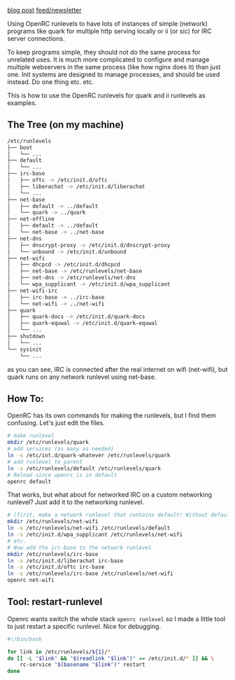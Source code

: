 [blog post](https://therealtruex.com/posts/Using-an-init-system-for-many-instances-of-simple-programs)
[feed/newsletter](https://therealtruex.com/mailing-list)

Using OpenRC runlevels to have lots of instances of simple (network)
programs like quark for multiple http serving locally or ii (or sic)
for IRC server connections.

To keep programs simple, they should not do the same process for
unrelated uses. It is much more complicated to configure and manage
multiple webservers in the same process (like how nginx does it) than
just one. Init systems are designed to manage processes, and should be
used instead. Do one thing etc. etc.

This is how to use the OpenRC runlevels for quark and ii runlevels
as examples.

## The Tree (on my machine)

```sh
/etc/runlevels
├── boot
│   └── ...
├── default
│   └── ...
├── irc-base
│   ├── oftc -> /etc/init.d/oftc
│   ├── liberachat -> /etc/init.d/liberachat
│   └── ...
├── net-base
│   ├── default -> ../default
│   └── quark -> ../quark
├── net-offline
│   ├── default -> ../default
│   └── net-base -> ../net-base
├── net-dns
│   ├── dnscrypt-proxy -> /etc/init.d/dnscrypt-proxy
│   └── unbound -> /etc/init.d/unbound
├── net-wifi
│   ├── dhcpcd -> /etc/init.d/dhcpcd
│   ├── net-base -> /etc/runlevels/net-base
│   ├── net-dns -> /etc/runlevels/net-dns
│   └── wpa_supplicant -> /etc/init.d/wpa_supplicant
├── net-wifi-irc
│   ├── irc-base -> ../irc-base
│   └── net-wifi -> ../net-wifi
├── quark
│   ├── quark-docs -> /etc/init.d/quark-docs
│   ├── quark-equwal -> /etc/init.d/quark-equwal
│   └── ...
├── shutdown
│   └── ...
└── sysinit
    └── ...
```
as you can see, IRC is connected after the real internet on wifi
(net-wifi), but quark runs on any network runlevel using net-base.

## How To:

OpenRC has its own commands for making the runlevels, but I find them
confusing. Let's just edit the files.

```sh
# make runlevel
mkdir /etc/runlevels/quark
# add services (as many as needed)
ln -s /etc/int.d/quark-whatever /etc/runlevels/quark
# add runlevel to parent
ln -s /etc/runlevels/default /etc/runlevels/quark
# Reload since openrc is in default
openrc default
```

That works, but what about for networked IRC on a custom networking runlevel? Just add it to the networking runlevel.
```sh
# (first, make a network runlevel that contains default! Without default the system will crash, obviously.)
mkdir /etc/runlevels/net-wifi
ln -s /etc/runlevels/net-wifi /etc/runlevels/default
ln -s /etc/init.d/wpa_supplicant /etc/runlevels/net-wifi
# etc.
# Now add the irc-base to the network runlevel
mkdir /etc/runlevels/irc-base
ln -s /etc/init.d/liberachat irc-base
ln -s /etc/init.d/oftc irc-base
ln -s /etc/runlevels/irc-base /etc/runlevels/net-wifi
openrc net-wifi
```

## Tool: restart-runlevel
Openrc wants switch the whole stack `openrc runlevel` so I made a little
tool to just restart a specific runlevel. Nice for debugging.

```sh
#!/bin/bash

for link in /etc/runlevels/${1}/*
do [[ -L "$link" && "$(readlink "$link")" == /etc/init.d/* ]] && \
    rc-service "$(basename "$link")" restart
done
```
